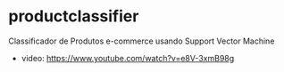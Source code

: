 # productclassifier
Classificador de Produtos e-commerce usando Support Vector Machine

- video: https://www.youtube.com/watch?v=e8V-3xmB98g
